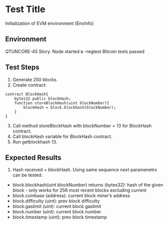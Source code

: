 # Test Title
Initialization of EVM environment (EnvInfo)
## Environment
QTUNCORE-45 Story.
Node started в –regtest
Bitcoin tests passed
## Test Steps
1. Generate 250 blocks.
2. Create contract:
```
contract BlockHash{
    bytes32 public blockHash;
    function storeBlockHash(uint blockNumber){
        blockHash = block.blockhash(blockNumber);
    }
}
```
3. Call method storeBlockHash with blockNumber = 13 for BlockHash contract.
4. Call blockHash variable for BlockHash contract.
5. Run getblockhash 13.
## Expected Results
1. Hash received = blockHash.
Using same sequence next paramenetrs can be tested:
- block.blockhash(uint blockNumber) returns (bytes32): hash of the given block - only works for 256 most recent blocks excluding current
- block.coinbase (address): current block miner’s address
- block.difficulty (uint): prev block difficulty
- block.gaslimit (uint): current block gaslimit
- block.number (uint): current block number
- block.timestamp (uint): prev block timestamp
